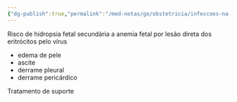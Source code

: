 ```yaml
---
{"dg-publish":true,"permalink":"/med-notas/go/obstetricia/infeccoes-na-gestacao/parvovirus-b19-na-gestacao/"}
---
```


Risco de hidropsia fetal secundária a anemia fetal por lesão direta dos eritrócitos pelo vírus
- edema de pele
- ascite
- derrame pleural
- derrame pericárdico

Tratamento de suporte 